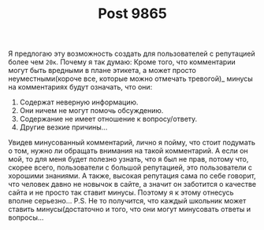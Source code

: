 ﻿---
title: "Post 9865"
se.owner.user_id: 277611
se.owner.display_name: "AR Hovsepyan"
se.owner.link: "https://ru.meta.stackoverflow.com/users/277611/ar-hovsepyan"
se.link: "https://ru.meta.stackoverflow.com/a/9865"
se.post_id: 9865
se.post_type: answer
se.score: -3
---
<p>Я предлогаю эту возможность создать для пользователей с репутацией более  чем <code>20к</code>. Почему я так думаю: Кроме того, что комментарии могут быть вредными в плане этикета, а может просто неуместными(короче все, которые можно отмечать тревогой)_ минусы на комментариях будут означать, что они:</p>

<ol>
<li>Содержат неверную    информацию.</li>
<li>Они ничем не могут помочь обсуждению.</li>
<li>Содержание не имеет  отношение к вопросу/ответу.</li>
<li>Другие везкие причины...</li>
</ol>

<p>Увидев минусованный комментарий, лично я пойму, что стоит подумать о том, нужно ли обращать внимания на такой комментарий. А если он мой, то для меня будет полезно узнать, что я был не прав, потому что, скорее всего, пользователи с большой репутацией, это пользователи с хорошими знаниями. А также, высокая репутация сама по себе говорит, что человек давно не новычок в сайте, а значит он заботится о качестве сайта и не просто так ставит минусы. Поэтому я к этому отнесусь вполне серьезно... P.S. Не то получится, что каждый школьник может ставить минусы(достаточно и того, что они могут  минусовать ответы и вопросы...</p>
